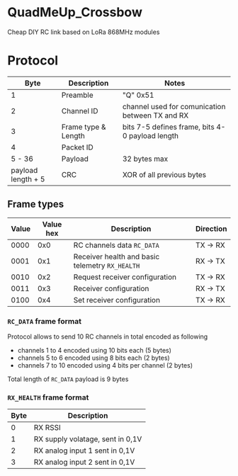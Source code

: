 # QuadMeUp_Crossbow
Cheap DIY RC link based on LoRa 868MHz modules

# Protocol

| Byte                  | Description | Notes |
| ----                  | ----        | ---- |
| 1                     | Preamble | "Q" 0x51 |
| 2                     | Channel ID | channel used for comunication between TX and RX |
| 3                     | Frame type & Length | bits 7-5 defines frame, bits 4-0 payload length |
| 4                     | Packet ID | |
| 5 - 36                | Payload | 32 bytes max |
| payload length + 5    | CRC | XOR of all previous bytes |

## Frame types

| Value  | Value hex    | Description                      | Direction  |
| ----   | ----         |----                              | ---- |
| 0000   | 0x0          | RC channels data `RC_DATA` | TX -> RX |
| 0001   | 0x1          | Receiver health and basic telemetry `RX_HEALTH` | RX -> TX |
| 0010   | 0x2          | Request receiver configuration | TX -> RX |
| 0011   | 0x3          | Receiver configuration | RX -> TX |
| 0100   | 0x4          | Set receiver configuration | TX -> RX |

### `RC_DATA` frame format

Protocol allows to send 10 RC channels in total encoded as following

* channels 1 to 4 encoded using 10 bits each (5 bytes)
* channels 5 to 6 encoded using 8 bits each (2 bytes)
* channels 7 to 10 encoded using 4 bits per channel (2 bytes)

Total length of `RC_DATA` payload is 9 bytes

### `RX_HEALTH` frame format

| Byte | Description                        |
| ---- | ----                               |
| 0    | RX RSSI                            |
| 1    | RX supply volatage, sent in 0,1V   |
| 2    | RX analog input 1 sent in 0,1V     |
| 3    | RX analog input 2 sent in 0,1V     |
